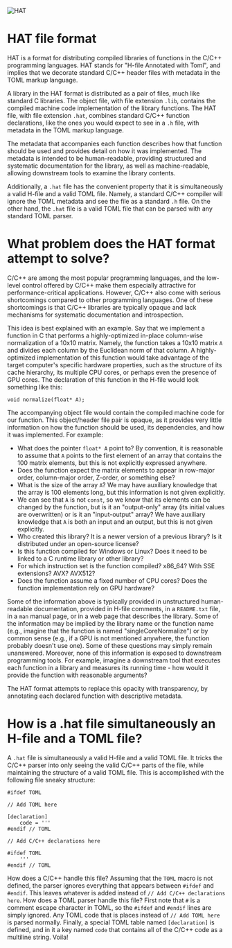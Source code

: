 ![HAT](https://upload.wikimedia.org/wikipedia/commons/8/80/Crystal_Project_wizard.png)

# HAT file format

HAT is a format for distributing compiled libraries of functions in the C/C++ programming languages. HAT stands for "H-file Annotated with Toml", and implies that we decorate standard C/C++ header files with metadata in the TOML markup language. 

A library in the HAT format is distributed as a pair of files, much like standard C libraries. The object file, with file extension `.lib`, contains the compiled machine code implementation of the library functions. The HAT file, with file extension `.hat`, combines standard C/C++ function declarations, like the ones you would expect to see in a `.h` file, with metadata in the TOML markup language. 

The metadata that accompanies each function describes how that function should be used and provides detail on how it was implemented. The metadata is intended to be human-readable, providing structured and systematic documentation for the library, as well as machine-readable, allowing downstream tools to examine the library contents. 

Additionally, a `.hat` file has the convenient property that it is simultaneously a valid H-file and a valid TOML file. Namely, a standard C/C++ compiler will ignore the TOML metadata and see the file as a standard `.h` file. On the other hand, the `.hat` file is a valid TOML file that can be parsed with any standard TOML parser. 

# What problem does the HAT format attempt to solve? 

C/C++ are among the most popular programming languages, and the low-level control offered by C/C++ make them especially attractive for performance-critical applications. However, C/C++ also come with serious shortcomings compared to other programming languages. One of these shortcomings is that C/C++ libraries are typically opaque and lack mechanisms for systematic documentation and introspection. 

This idea is best explained with an example. Say that we implement a function in C that performs a highly-optimized in-place column-wise normalization of a 10x10 matrix. Namely, the function takes a 10x10 matrix `A` and divides each column by the Euclidean norm of that column. A highly-optimized implementation of this function would take advantage of the target computer's specific hardware properties, such as the structure of its cache hierarchy, its multiple CPU cores, or perhaps even the presence of GPU cores. The declaration of this function in the H-file would look something like this:
```
void normalize(float* A);
```
The accompanying object file would contain the compiled machine code for our function. This object/header file pair is opaque, as it provides very little information on how the function should be used, its dependencies, and how it was implemented. For example:

* What does the pointer `float* A` point to? By convention, it is reasonable to assume that `A` points to the first element of an array that contains the 100 matrix elements, but this is not explicitly expressed anywhere.
* Does the function expect the matrix elements to appear in row-major order, column-major order, Z-order, or something else?
* What is the size of the array `A`? We may have auxiliary knowledge that the array is 100 elements long, but this information is not given explicitly. 
* We can see that `A` is not `const`, so we know that its elements can be changed by the function, but is it an "output-only" array (its initial values are overwritten) or is it an "input-output" array? We have auxiliary knowledge that `A` is both an input and an output, but this is not given explicitly. 
* Who created this library? It is a newer version of a previous library? Is it distributed under an open-source license?
* Is this function compiled for Windows or Linux? Does it need to be linked to a C runtime library or other library?
* For which instruction set is the function compiled? x86_64? With SSE extensions? AVX? AVX512?
* Does the function assume a fixed number of CPU cores? Does the function implementation rely on GPU hardware?  

Some of the information above is typically provided in unstructured human-readable documentation, provided in H-file comments, in a `README.txt` file, in a `man` manual page, or in a web page that describes the library. Some of the information may be implied by the library name or the function name (e.g., imagine that the function is named "singleCoreNormalize") or by common sense (e.g., if a GPU is not mentioned anywhere, the function probably doesn't use one). Some of these questions may simply remain unanswered. Moreover, none of this information is exposed to downstream programming tools. For example, imagine a downstream tool that executes each function in a library and measures its running time - how would it provide the function with reasonable arguments?

The HAT format attempts to replace this opacity with transparency, by annotating each declared function with descriptive metadata.

# How is a .hat file simultaneously an H-file and a TOML file?

A `.hat` file is simultaneously a valid H-file and a valid TOML file. It tricks the C/C++ parser into only seeing the valid C/C++ parts of the file, while maintaining the structure of a valid TOML file. This is accomplished with the following file sneaky structure:
```
#ifdef TOML

// Add TOML here

[declaration]
    code = '''
#endif // TOML

// Add C/C++ declarations here

#ifdef TOML
    '''
#endif // TOML
```

How does a C/C++ handle this file? Assuming that the `TOML` macro is not defined, the parser ignores everything that appears between `#ifdef` and `#endif`. This leaves whatever is added instead of `// Add C/C++ declarations here`. How does a TOML parser handle this file? First note that `#` is a comment escape character in TOML, so the `#ifdef` and `#endif` lines are simply ignored. Any TOML code that is places instead of `// Add TOML here` is parsed normally. Finally, a special TOML table named `[declaration]` is defined, and in it a key named `code` that contains all of the C/C++ code as a multiline string. Voila!
